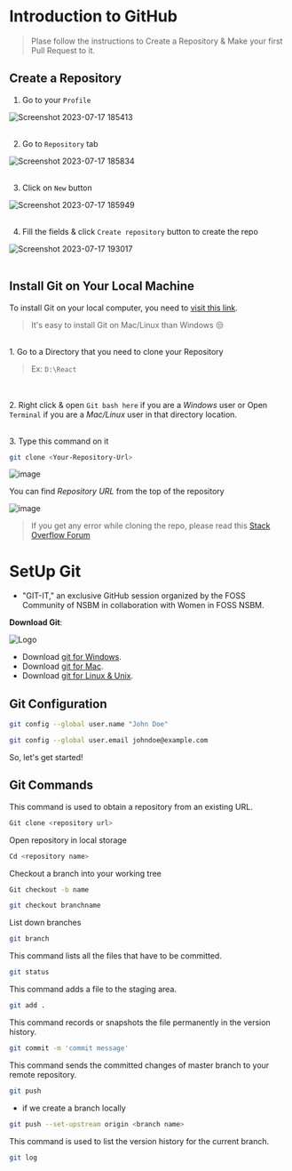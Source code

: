# Introduction to GitHub

> Plase follow the instructions to Create a Repository & Make your first Pull Request to it.


## Create a Repository

1. Go to your `Profile`

![Screenshot 2023-07-17 185413](https://github.com/WasathTheekshana/introduction-to-github/assets/91784445/594d148e-3b14-49e0-a813-b7c313c2f632)
<br/><br/>

2. Go to `Repository` tab

![Screenshot 2023-07-17 185834](https://github.com/WasathTheekshana/introduction-to-github/assets/91784445/6c3a5efb-c7b4-41f6-92c8-512022e994ce)
<br/><br/>

3. Click on `New` button

![Screenshot 2023-07-17 185949](https://github.com/WasathTheekshana/introduction-to-github/assets/91784445/627c0831-99b1-48a7-8c33-fefb0eb60285)
<br/><br/>

4. Fill the fields & click `Create repository` button to create the repo

![Screenshot 2023-07-17 193017](https://github.com/WasathTheekshana/introduction-to-github/assets/91784445/1674baf3-9d40-47b5-a646-b7274069202e)
<br/><br/>


## Install Git on Your Local Machine

To install Git on your local computer, you need to [visit this link](https://git-scm.com/downloads).

> It's easy to install Git on Mac/Linux than Windows 😒

<br/>
1. Go to a Directory that you need to clone your Repository

> Ex: `D:\React`

<br/><br/>
2. Right click & open `Git bash here` if you are a *Windows* user or Open `Terminal` if you are a *Mac/Linux* user in that directory location.

<br/>
3. Type this command on it

```bash
git clone <Your-Repository-Url>
```

![image](https://github.com/WasathTheekshana/introduction-to-github/assets/91784445/351c20a1-48a6-49cb-8ad8-f3468ac88b19)
<br/>

You can find *Repository URL* from the top of the repository

![image](https://github.com/WasathTheekshana/introduction-to-github/assets/91784445/7f9bbae8-1947-4f66-9f60-ca7fb5ce0347)


> If you get any error while cloning the repo, please read this [Stack Overflow Forum](https://stackoverflow.com/questions/68775869/message-support-for-password-authentication-was-removed-please-use-a-personal)


# SetUp Git

- "GIT-IT," an exclusive GitHub session organized by the FOSS Community of NSBM in collaboration with Women in FOSS NSBM.

**Download Git**: 

![Logo](https://git-scm.com/images/logo@2x.png)

- Download [git for Windows](https://github.com/git-for-windows/git/releases/download/v2.40.1.windows.1/Git-2.40.1-64-bit.exe).
- Download [git for Mac](https://git-scm.com/download/mac).
- Download [git for Linux & Unix](https://git-scm.com/download/linux).

## Git Configuration

```bash
git config --global user.name "John Doe"
```
```bash
git config --global user.email johndoe@example.com
```

So, let's get started!
## Git Commands

This command is used to obtain a repository from an existing URL.

```bash
Git clone <repository url>

```
Open repository in local storage

```bash
Cd <repository name>

```
Checkout a branch into your working tree


```bash
Git checkout -b name

```
```bash
git checkout branchname

```
List down branches

```bash
git branch

```
This command lists all the files that have to be committed.


```bash
git status

```
This command adds a file to the staging area.


```bash
git add .

```
This command records or snapshots the file permanently in the version history.


```bash
git commit -m 'commit message'

```

This command sends the committed changes of master branch to your remote repository.
```bash
git push

```
 - if we create a branch locally
  ```bash
git push --set-upstream origin <branch name>

```
This command is used to list the version history for the current branch.


```bash
git log

```


